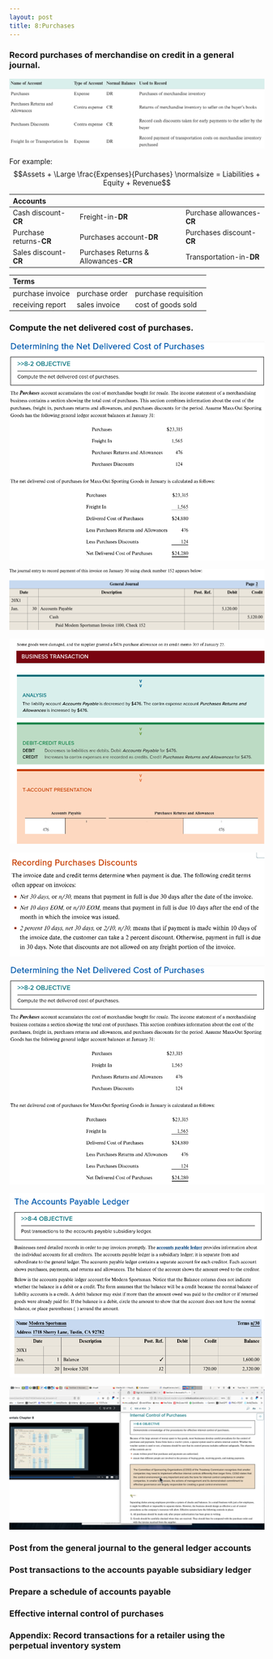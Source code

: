 ```yaml
---
layout: post
title: 8:Purchases
---
```



### Record purchases of merchandise on credit in a general journal.

![](/assets/mc-graw-accounting-course/chap8.purchases/new.acts.png)

For example:
$$Assets + \Large \frac{Expenses}{Purchases} \normalsize = Liabilities + Equity + Revenue$$

| Accounts |||
|:-|:-|:-|
|Cash discount-**CR**|Freight-in-**DR**|Purchase allowances-**CR**|
|Purchase returns-**CR**|Purchases account-**DR**|Purchases discount-**CR**|
|Sales discount-**CR**|Purchases Returns & Allowances-**CR**|Transportation-in-**DR**|

|**Terms**|||
|:-|:-|:-|
|purchase invoice|purchase order|purchase requisition|
|receiving report|sales invoice|cost of goods sold|


### Compute the net delivered cost of purchases.

![](/assets/mc-graw-accounting-course/chap8.purchases/Screenshot%20at%202024-03-05%2013-52-03.png)

![](/assets/mc-graw-accounting-course/chap8.purchases/freightin.png)

![](/assets/mc-graw-accounting-course/chap8.purchases/Screenshot%20at%202024-03-05%2013-43-35.png)

![](/assets/mc-graw-accounting-course/chap8.purchases/Screenshot%20at%202024-03-05%2013-45-05.png)

![](/assets/mc-graw-accounting-course/chap8.purchases/Screenshot%20at%202024-03-05%2013-52-03.png)

![](/assets/mc-graw-accounting-course/chap8.purchases/Screenshot%20at%202024-03-05%2014-06-34.png)

![](/assets/mc-graw-accounting-course/chap8.purchases/Screenshot%20at%202024-03-05%2014-53-03.png)


### Post from the general journal to the general ledger accounts

### Post transactions to the accounts payable subsidiary ledger

### Prepare a schedule of accounts payable

### Effective internal control of purchases

### Appendix: Record transactions for a retailer using the perpetual inventory system


